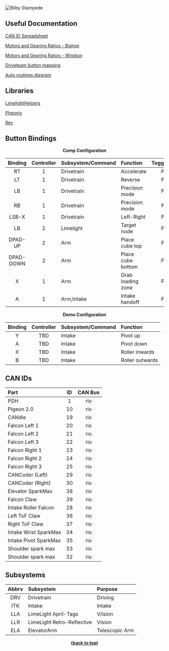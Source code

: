 ![Bilby Stampede](https://cdn.discordapp.com/attachments/794885191898365975/1081016440905277460/bishopLogo_3.png)

## Useful Documentation
[CAN ID Spreadsheet](https://docs.google.com/spreadsheets/d/1NtnqaaMVDYO0TyJ946Wxg0dBtV19xBe5mVzWcAWxIAw/edit#gid=1456793576)

[Motors and Gearing Ratios - Bishop](https://docs.google.com/spreadsheets/d/1mly-FWH9S1RMrAUBcaXnyuavnCqU-cXk0Q0pLDEhZ-Y/edit#gid=1544976692)

[Motors and Gearing Ratios - Windsor](https://docs.google.com/spreadsheets/d/1FxBIIsZFDOvoKsso25b7TmFgGUk4gB1KhH03Lld9y3U/edit#gid=1544976692)

[Driveteam button mapping](https://docs.google.com/document/d/1LmwfAIl3pLnZguX8B4lljc1ZuzqiQKjrft7fehE6e5s/edit)

[Auto routines diagram](./doc/Auto%20Routines%20Diagram.pdf)

## Libraries 
[LimelightHelpers](https://github.com/LimelightVision/limelightlib-wpijava)

[Pheonix](https://store.ctr-electronics.com/software/)

[Rev](https://docs.revrobotics.com/sparkmax/software-resources/spark-max-api-information)

## Button Bindings
<p align="center"><b>Comp Configuration<b><p>

| Binding | Controller | Subsystem/Command | Function | Toggle/Push | 
|:-------:|:----------:|:------------------|:---------|:-----------:|
|RT|1|Drivetrain|Accelerate|Push|
|LT|1|Drivetrain|Reverse|Push|
|LB|1|Drivetrain|Precision mode|Push|
|RB|1|Drivetrain|Precision mode|Push|
|LSB-X|1|Drivetrain|Left-Right|Push|
|LB|2|Limelight|Target node|Push|
|DPAD-UP|2|Arm|Place cube top|Push|
|DPAD-DOWN|2|Arm|Place cube bottom|Push|
|X|1|Arm|Grab loading zone|Push|
|A|1|Arm,Intake|Intake handoff|Push|


<p align="center"><b>Demo Configuration<b><p>

| Binding | Controller | Subsystem/Command | Function |
|:-------:|:----------:|:------------------|:---------|
|Y|TBD|Intake|Pivot up|
|A|TBD|Intake|Pivot down|
|X|TBD|Intake|Roller inwards|
|B|TBD|Intake|Roller outwards|


## CAN IDs

| Part                      | ID  | CAN Bus         |
| :------------------------ | :-: | :-------------: |
| PDH                       | 1   | rio             |
| Pigeon 2.0                | 10  | rio             |
| CANdle                    | 19  | rio             |
| Falcon Left 1             | 20  | rio             |
| Falcon Left 2             | 21  | rio             |
| Falcon Left 3             | 22  | rio             |
| Falcon Right 1            | 23  | rio             |
| Falcon Right 2            | 24  | rio             |
| Falcon Right 3            | 25  | rio             |
| CANCoder (Left)           | 29  | rio             |
| CANCoder (Right)          | 30  | rio             |
| Elevator SparkMax         | 38  | rio             |
| Falcon Claw               | 39  | rio             |
| Intake Roller Falcon      | 28  | rio             |
| Left ToF Claw             | 36  | rio             |
| Right ToF Claw            | 37  | rio             |
| Intake Wrist SparkMax     | 34  | rio             |
| Intake Pivot SparkMax     | 35  | rio             |
| Shoulder spark max        | 33  | rio             |
| Shoulder spark max        | 32  | rio             |


## Subsystems
|Abbrv|Subsystem|Purpose| 
|:---:|:--------|:------|
|DRV|Drivetrain|Driving|
|ITK|Intake|Intake|
|LLA|LimeLight April-Tags|V/ision|
|LLR|LimeLight Retro-Reflective|Vision|
|ELA|ElevatorArm|Telescopic Arm|

<p align="center">(<a href="#readme-top">back to top</a>)</p>
